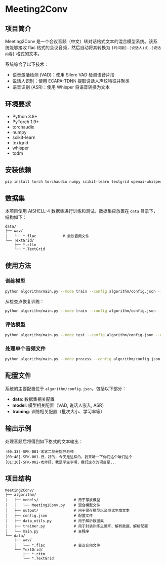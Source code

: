 # Meeting2Conv

## 项目简介

Meeting2Conv 是一个会议音频（中文）转对话格式文本的混合模型系统。该系统能够接收 flac 格式的会议音频，然后自动将其转换为 `[时间戳]-[说话人id]-[说话内容]` 格式的文本。

系统综合了以下技术：
- 语音激活检测 (VAD)：使用 Silero VAD 检测语音片段
- 说话人识别：使用 ECAPA-TDNN 提取说话人声纹特征并聚类
- 语音识别 (ASR)：使用 Whisper 将语音转换为文本

## 环境要求

- Python 3.8+
- PyTorch 1.9+
- torchaudio
- numpy
- scikit-learn
- textgrid
- whisper
- tqdm

## 安装依赖

```bash
pip install torch torchaudio numpy scikit-learn textgrid openai-whisper tqdm
```

## 数据集

本项目使用 AISHELL-4 数据集进行训练和测试。数据集应放置在 `data` 目录下，结构如下：

```
data/
├── wav/
│   └── *.flac            # 会议音频文件
└── TextGrid/
    ├── *.rttm
    └── *.TextGrid
```

## 使用方法

### 训练模型

```bash
python algorithm/main.py --mode train --config algorithm/config.json --output_dir algorithm/output
```

从检查点恢复训练：

```bash
python algorithm/main.py --mode train --config algorithm/config.json --checkpoint algorithm/output/checkpoint_epoch_10.pt
```

### 评估模型

```bash
python algorithm/main.py --mode test --config algorithm/config.json --checkpoint algorithm/output/best_model.pt
```

### 处理单个音频文件

```bash
python algorithm/main.py --mode process --config algorithm/config.json --checkpoint algorithm/output/best_model.pt --audio data/wav/example.flac
```

## 配置文件

系统的主要配置位于 `algorithm/config.json`，包括以下部分：

- **data**: 数据集相关配置
- **model**: 模型相关配置（VAD, 说话人嵌入, ASR）
- **training**: 训练相关配置（批次大小、学习率等）

## 输出示例

处理音频后将得到如下格式的文本输出：

```
[00:33]-SPK-001-零零二我是指导老师
[00:48]-SPK-001-行，好的，今天是这样的，我来听一下你们这个咱们这个
[01:20]-SPK-002-老师好，我是学生李明，我们这次的项目是...
```

## 项目结构

```
Meeting2Conv/
├── algorithm/                 
│   ├── models/                # 用于存放模型
│   │   └── Meeting2Conv.py    # 混合模型文件
│   ├── output/                # 用于保存模型以及测试生成文本
│   ├── config.json            # 配置文件
│   ├── data_utils.py          # 用于解析数据集
│   ├── trainer.py             # 用于封装训练主循环、解析数据、解析配置
│   └── main.py                # 主程序
└── data/
    ├── wav/
    │   └── *.flac             # 会议音频文件
    └── TextGrid/
        ├── *.rttm
        └── *.TextGrid
``` 